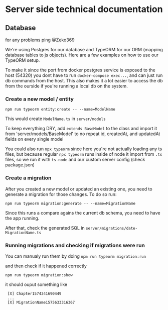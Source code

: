 # Server side technical documentation

## Database

for any problems ping @Zeko369

We're using Postgres for our database and TypeORM for our ORM (mapping database tables to js objects). Here are a few examples on how to use our TypeORM setup.

To make it since the port from docker postgres service is exposed to the host (54320) you dont have to run `docker-compose exec...`, and can just run db commands from the host. This also makes it a lot easier to access the db from the ourside if you're running a local db on the system.

### Create a new model / entity

`npm run typeorm entity:create -- --name=ModelName`

This would create `ModelName.ts` in `server/models`

To keep everything DRY, add `extends BaseModel` to the class and import it from 'server/models/BaseModel' to no repeat id, createdAt, and updatedAt fields on every single model

You could also run `npx typeorm` since here you're not actually loading any ts files, but because regular `npx typeorm` runs inside of node it import from `.ts` files, so we run it with `ts-node` and our custom server config (check package.json)

### Create a migration

After you created a new model or updated an existing one, you need to generate a migration for those changes. To do so run:

`npm run typeorm migration:generate -- --name=MigrationName`

Since this runs a compare agains the current db schema, you need to have the app running.

After that, check the generated SQL in `server/migrations/date-MigrationName.ts`

### Running migrations and checking if migrations were run

You can manualy run them by doing
`npm run typeorm migration:run`

and then check if it happened correctly

`npm run typeorm migration:show`

it should ouput something like

```
 [X] Chapter1574341690449
 ...
 [X] MigrationName1575633316367
```
